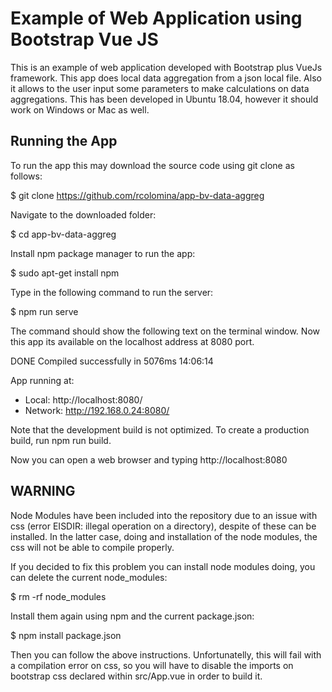 # Example of Web Application using Bootstrap Vue JS

This is an example of web application developed with Bootstrap plus VueJs framework. This app does local data aggregation from a json local file. Also it allows to the user input some parameters to make calculations on data aggregations. This has been developed in Ubuntu 18.04, however it should work on Windows or Mac as well. 

## Running the App

To run the app this may download the source code using git clone as follows:

$ git clone https://github.com/rcolomina/app-bv-data-aggreg

Navigate to the downloaded folder:

$ cd app-bv-data-aggreg

Install npm package manager to run the app:

$ sudo apt-get install npm

Type in the following command to run the server:

$ npm run serve

The command should show the following text on the terminal window. Now this app its available on the localhost address at 8080 port.


DONE  Compiled successfully in 5076ms                                                                                                                                                                     14:06:14

  App running at:
  - Local:   http://localhost:8080/ 
  - Network: http://192.168.0.24:8080/

  Note that the development build is not optimized.
  To create a production build, run npm run build.

Now you can open a web browser and typing http://localhost:8080


## WARNING 

Node Modules have been included into the repository due to an issue with css (error EISDIR: illegal operation on a directory), despite of these can be installed. In the latter case, doing and installation of the node modules, the css will not be able to compile properly.   

If you decided to fix this problem you can install node modules doing, you can delete the current node_modules:

$ rm -rf node_modules

Install them again using npm and the current package.json:

$ npm install package.json

Then you can follow the above instructions. Unfortunatelly, this will fail with a compilation error on css, so you will have to disable the imports on bootstrap css declared within src/App.vue in order to build it.
 
